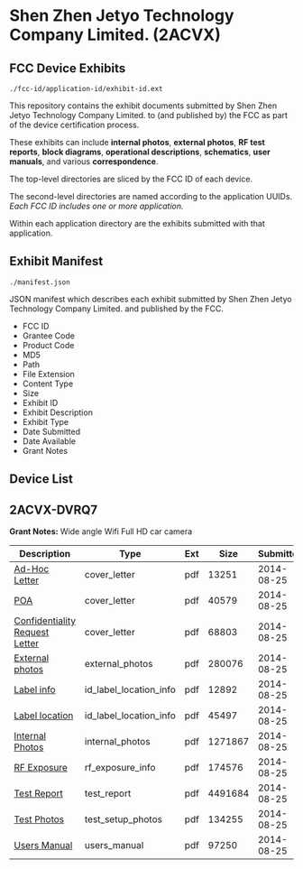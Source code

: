 # Shen Zhen Jetyo Technology Company Limited. (2ACVX)
## FCC Device Exhibits

```
./fcc-id/application-id/exhibit-id.ext
```

This repository contains the exhibit documents submitted by Shen Zhen Jetyo Technology Company Limited. to (and published by) the FCC as part of the device certification process.

These exhibits can include **internal photos**, **external photos**, **RF test reports**, **block diagrams**, **operational descriptions**, **schematics**, **user manuals**, and various **correspondence**.

The top-level directories are sliced by the FCC ID of each device.

The second-level directories are named according to the application UUIDs. *Each FCC ID includes one or more application.*

Within each application directory are the exhibits submitted with that application. 

## Exhibit Manifest

```
./manifest.json
```

JSON manifest which describes each exhibit submitted by Shen Zhen Jetyo Technology Company Limited. and published by the FCC.

- FCC ID
- Grantee Code
- Product Code
- MD5
- Path
- File Extension
- Content Type
- Size
- Exhibit ID
- Exhibit Description
- Exhibit Type
- Date Submitted
- Date Available
- Grant Notes

## Device List
## 2ACVX-DVRQ7
**Grant Notes:** Wide angle Wifi Full HD car camera

| Description | Type | Ext | Size | Submitted | Available |
| ----------- | ---- | --- | ---- | --------- | --------- |
| [Ad-Hoc Letter](2ACVX-DVRQ7/82eeeb03ea60305fc4e12f0a1c68de3c/2367870.pdf) | cover_letter | pdf | 13251 | 2014-08-25 | 2014-08-25 |
| [POA](2ACVX-DVRQ7/82eeeb03ea60305fc4e12f0a1c68de3c/2367871.pdf) | cover_letter | pdf | 40579 | 2014-08-25 | 2014-08-25 |
| [Confidentiality Request Letter](2ACVX-DVRQ7/82eeeb03ea60305fc4e12f0a1c68de3c/2367872.pdf) | cover_letter | pdf | 68803 | 2014-08-25 | 2014-08-25 |
| [External photos](2ACVX-DVRQ7/82eeeb03ea60305fc4e12f0a1c68de3c/2367873.pdf) | external_photos | pdf | 280076 | 2014-08-25 | 2014-08-25 |
| [Label info](2ACVX-DVRQ7/82eeeb03ea60305fc4e12f0a1c68de3c/2367874.pdf) | id_label_location_info | pdf | 12892 | 2014-08-25 | 2014-08-25 |
| [Label location](2ACVX-DVRQ7/82eeeb03ea60305fc4e12f0a1c68de3c/2367876.pdf) | id_label_location_info | pdf | 45497 | 2014-08-25 | 2014-08-25 |
| [Internal Photos](2ACVX-DVRQ7/82eeeb03ea60305fc4e12f0a1c68de3c/2367875.pdf) | internal_photos | pdf | 1271867 | 2014-08-25 | 2014-08-25 |
| [RF Exposure](2ACVX-DVRQ7/82eeeb03ea60305fc4e12f0a1c68de3c/2367877.pdf) | rf_exposure_info | pdf | 174576 | 2014-08-25 | 2014-08-25 |
| [Test Report](2ACVX-DVRQ7/82eeeb03ea60305fc4e12f0a1c68de3c/2367879.pdf) | test_report | pdf | 4491684 | 2014-08-25 | 2014-08-25 |
| [Test Photos](2ACVX-DVRQ7/82eeeb03ea60305fc4e12f0a1c68de3c/2367878.pdf) | test_setup_photos | pdf | 134255 | 2014-08-25 | 2014-08-25 |
| [Users Manual](2ACVX-DVRQ7/82eeeb03ea60305fc4e12f0a1c68de3c/2367881.pdf) | users_manual | pdf | 97250 | 2014-08-25 | 2014-08-25 |
